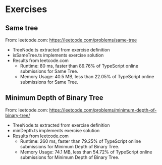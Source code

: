 # Exercises

## Same tree

From: leetcode.com: https://leetcode.com/problems/same-tree

-   TreeNode.ts extracted from exercise definition
-   isSameTree.ts implements exercise solution
-   Results from leetcode.com
    -   Runtime: 80 ms, faster than 89.76% of TypeScript online submissions for Same Tree.
    -   Memory Usage: 40.5 MB, less than 22.05% of TypeScript online submissions for Same Tree.

## Minimum Depth of Binary Tree

From: leetcode.com: https://leetcode.com/problems/minimum-depth-of-binary-tree/

-   TreeNode.ts extracted from exercise definition
-   minDepth.ts implements exercise solution
-   Results from leetcode.com
    -   Runtime: 260 ms, faster than 79.25% of TypeScript online submissions for Minimum Depth of Binary Tree.
    -   Memory Usage: 74.1 MB, less than 54.72% of TypeScript online submissions for Minimum Depth of Binary Tree.
